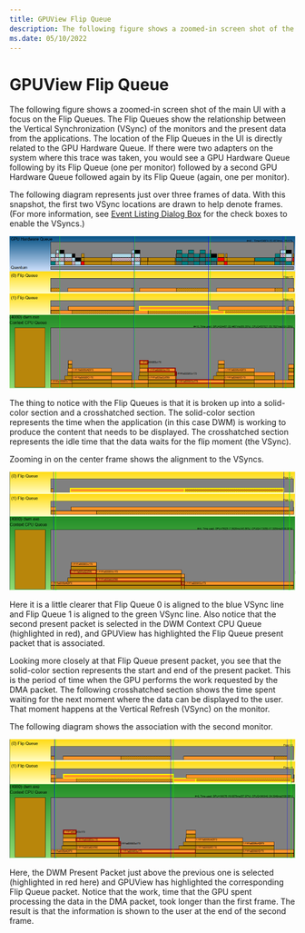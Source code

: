 ```yaml
---
title: GPUView Flip Queue
description: The following figure shows a zoomed-in screen shot of the main UI with a focus on the Flip Queues. 
ms.date: 05/10/2022
---
```


# GPUView Flip Queue

The following figure shows a zoomed-in screen shot of the main UI with a focus on the Flip Queues. The Flip Queues show the relationship between the Vertical Synchronization (VSync) of the monitors and the present data from the applications. The location of the Flip Queues in the UI is directly related to the GPU Hardware Queue. If there were two adapters on the system where this trace was taken, you would see a GPU Hardware Queue following by its Flip Queue (one per monitor) followed by a second GPU Hardware Queue followed again by its Flip Queue (again, one per monitor). 

The following diagram represents just over three frames of data. With this snapshot, the first two VSync locations are drawn to help denote frames. (For more information, see [Event Listing Dialog Box](event-listing-dialog-box.md) for the check boxes to enable the VSyncs.) 

![Flip Queue](images/flip-queue.png) 

The thing to notice with the Flip Queues is that it is broken up into a solid-color section and a crosshatched section. The solid-color section represents the time when the application (in this case DWM) is working to produce the content that needs to be displayed. The crosshatched section represents the idle time that the data waits for the flip moment (the VSync). 

Zooming in on the center frame shows the alignment to the VSyncs. 

![Flip Queue present packet](images/flip-queue-present-packet.png) 

Here it is a little clearer that Flip Queue 0 is aligned to the blue VSync line and Flip Queue 1 is aligned to the green VSync line. Also notice that the second present packet is selected in the DWM Context CPU Queue (highlighted in red), and GPUView has highlighted the Flip Queue present packet that is associated. 

Looking more closely at that Flip Queue present packet, you see that the solid-color section represents the start and end of the present packet. This is the period of time when the GPU performs the work requested by the DMA packet. The following crosshatched section shows the time spent waiting for the next moment where the data can be displayed to the user. That moment happens at the Vertical Refresh (VSync) on the monitor. 

The following diagram shows the association with the second monitor. 

![Second Moniter](images/second-moniter.png)

Here, the DWM Present Packet just above the previous one is selected (highlighted in red here) and GPUView has highlighted the corresponding Flip Queue packet. Notice that the work, time that the GPU spent processing the data in the DMA packet, took longer than the first frame. The result is that the information is shown to the user at the end of the second frame.


